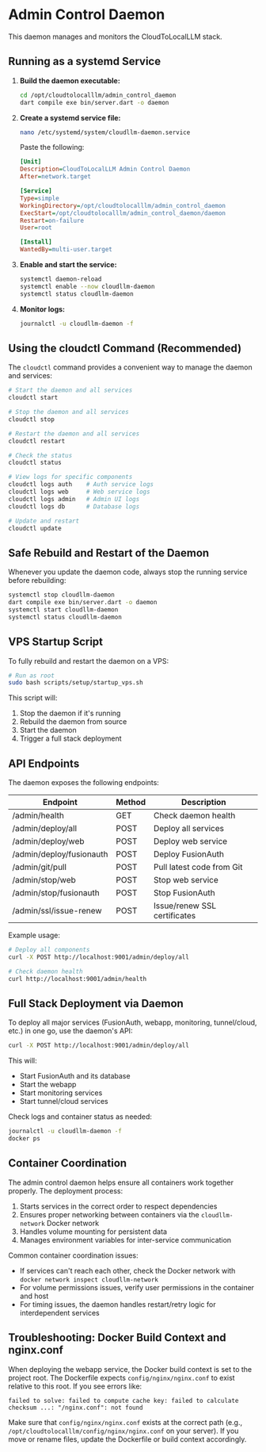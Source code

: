 # Admin Control Daemon

This daemon manages and monitors the CloudToLocalLLM stack.

## Running as a systemd Service

1. **Build the daemon executable:**
   ```bash
   cd /opt/cloudtolocalllm/admin_control_daemon
   dart compile exe bin/server.dart -o daemon
   ```

2. **Create a systemd service file:**
   ```bash
   nano /etc/systemd/system/cloudllm-daemon.service
   ```
   Paste the following:
   ```ini
   [Unit]
   Description=CloudToLocalLLM Admin Control Daemon
   After=network.target

   [Service]
   Type=simple
   WorkingDirectory=/opt/cloudtolocalllm/admin_control_daemon
   ExecStart=/opt/cloudtolocalllm/admin_control_daemon/daemon
   Restart=on-failure
   User=root

   [Install]
   WantedBy=multi-user.target
   ```

3. **Enable and start the service:**
   ```bash
   systemctl daemon-reload
   systemctl enable --now cloudllm-daemon
   systemctl status cloudllm-daemon
   ```

4. **Monitor logs:**
   ```bash
   journalctl -u cloudllm-daemon -f
   ```

## Using the cloudctl Command (Recommended)

The `cloudctl` command provides a convenient way to manage the daemon and services:

```bash
# Start the daemon and all services
cloudctl start

# Stop the daemon and all services
cloudctl stop

# Restart the daemon and all services
cloudctl restart

# Check the status
cloudctl status

# View logs for specific components
cloudctl logs auth    # Auth service logs
cloudctl logs web     # Web service logs
cloudctl logs admin   # Admin UI logs
cloudctl logs db      # Database logs

# Update and restart
cloudctl update
```

## Safe Rebuild and Restart of the Daemon

Whenever you update the daemon code, always stop the running service before rebuilding:

```bash
systemctl stop cloudllm-daemon
dart compile exe bin/server.dart -o daemon
systemctl start cloudllm-daemon
systemctl status cloudllm-daemon
```

## VPS Startup Script

To fully rebuild and restart the daemon on a VPS:

```bash
# Run as root
sudo bash scripts/setup/startup_vps.sh
```

This script will:
1. Stop the daemon if it's running
2. Rebuild the daemon from source
3. Start the daemon
4. Trigger a full stack deployment

## API Endpoints

The daemon exposes the following endpoints:

| Endpoint | Method | Description |
|----------|--------|-------------|
| /admin/health | GET | Check daemon health |
| /admin/deploy/all | POST | Deploy all services |
| /admin/deploy/web | POST | Deploy web service |
| /admin/deploy/fusionauth | POST | Deploy FusionAuth |
| /admin/git/pull | POST | Pull latest code from Git |
| /admin/stop/web | POST | Stop web service |
| /admin/stop/fusionauth | POST | Stop FusionAuth |
| /admin/ssl/issue-renew | POST | Issue/renew SSL certificates |

Example usage:
```bash
# Deploy all components
curl -X POST http://localhost:9001/admin/deploy/all

# Check daemon health
curl http://localhost:9001/admin/health
```

## Full Stack Deployment via Daemon

To deploy all major services (FusionAuth, webapp, monitoring, tunnel/cloud, etc.) in one go, use the daemon's API:

```bash
curl -X POST http://localhost:9001/admin/deploy/all
```

This will:
- Start FusionAuth and its database
- Start the webapp
- Start monitoring services
- Start tunnel/cloud services

Check logs and container status as needed:
```bash
journalctl -u cloudllm-daemon -f
docker ps
```

## Container Coordination

The admin control daemon helps ensure all containers work together properly. The deployment process:

1. Starts services in the correct order to respect dependencies
2. Ensures proper networking between containers via the `cloudllm-network` Docker network
3. Handles volume mounting for persistent data
4. Manages environment variables for inter-service communication

Common container coordination issues:
- If services can't reach each other, check the Docker network with `docker network inspect cloudllm-network`
- For volume permissions issues, verify user permissions in the container and host
- For timing issues, the daemon handles restart/retry logic for interdependent services

## Troubleshooting: Docker Build Context and nginx.conf

When deploying the webapp service, the Docker build context is set to the project root. The Dockerfile expects `config/nginx/nginx.conf` to exist relative to this root. If you see errors like:

```
failed to solve: failed to compute cache key: failed to calculate checksum ...: "/nginx.conf": not found
```

Make sure that `config/nginx/nginx.conf` exists at the correct path (e.g., `/opt/cloudtolocalllm/config/nginx/nginx.conf` on your server). If you move or rename files, update the Dockerfile or build context accordingly. 